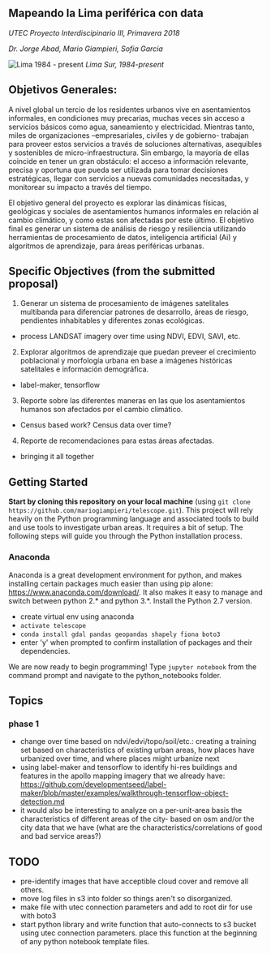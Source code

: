 ## Mapeando la Lima periférica con data ##
*UTEC Proyecto Interdiscipinario III, Primavera 2018*

*Dr. Jorge Abad, Mario Giampieri, Sofia Garcia*


![Lima 1984 - present](./img/lima_gif_02s.gif)
*Lima Sur, 1984-present*

## Objetivos Generales:
A nivel global un tercio de los residentes urbanos vive en asentamientos informales, en condiciones muy precarias, muchas veces sin acceso a servicios básicos como agua, saneamiento y electricidad. Mientras tanto, miles de organizaciones –empresariales, civiles y de gobierno- trabajan para proveer estos servicios a través de soluciones alternativas, asequibles y sostenibles de micro-infraestructura. Sin embargo, la mayoría de ellas coincide en tener un gran obstáculo: el acceso a información relevante, precisa y oportuna que pueda ser utilizada para tomar decisiones estratégicas, llegar con servicios a nuevas comunidades necesitadas, y monitorear su impacto a través del tiempo.

El objetivo general del proyecto es explorar las dinámicas físicas, geológicas y sociales de asentamientos humanos informales en relación al cambio climático, y como estas son afectadas por este último. El objetivo final es generar un sistema de análisis de riesgo y resiliencia utilizando herramientas de procesamiento de datos, inteligencia artificial (Ai) y algoritmos de aprendizaje, para áreas periféricas urbanas.

## Specific Objectives (from the submitted proposal)
1. Generar un sistema de procesamiento de imágenes satelitales multibanda para diferenciar patrones de desarrollo, áreas de riesgo, pendientes inhabitables y diferentes zonas ecológicas.
  - process LANDSAT imagery over time using NDVI, EDVI, SAVI, etc.

2. Explorar algoritmos de aprendizaje que puedan preveer el crecimiento poblacional y morfología urbana en base a imágenes históricas satelitales e información demográfica.
  - label-maker, tensorflow

3. Reporte sobre las diferentes maneras en las que los asentamientos humanos son afectados por el cambio climático.
  - Census based work? Census data over time?
  
4. Reporte de recomendaciones para estas áreas afectadas.
  - bringing it all together
  
## Getting Started
**Start by cloning this repository on your local machine** (using `git clone  https://github.com/mariogiampieri/telescope.git`).
This project will rely heavily on the Python programming language and associated tools to build and use tools to investigate urban areas. It requires a bit of setup. The following steps will guide you through the Python installation process.

### Anaconda
Anaconda is a great development environment for python, and makes installing certain packages much easier than using pip alone: https://www.anaconda.com/download/. It also makes it easy to manage and switch between python 2.* and python 3.*. Install the Python 2.7 version.

- create virtual env using anaconda
- `activate telescope`
- `conda install gdal pandas geopandas shapely fiona boto3`
- enter 'y' when prompted to confirm installation of packages and their dependencies.

We are now ready to begin programming! Type `jupyter notebook` from the command prompt and navigate to the python_notebooks folder.

## Topics
### phase 1
- change over time based on ndvi/edvi/topo/soil/etc.: creating a training set based on characteristics of existing urban areas, how places have urbanized over time, and where places might urbanize next
- using label-maker and tensorflow to identify hi-res buildings and features in the apollo mapping imagery that we already have: https://github.com/developmentseed/label-maker/blob/master/examples/walkthrough-tensorflow-object-detection.md
- it would also be interesting to analyze on a per-unit-area basis the characteristics of different areas of the city- based on osm and/or the city data that we have (what are the characteristics/correlations of good and bad service areas?)

## TODO
- pre-identify images that have acceptible cloud cover and remove all others.
- move log files in s3 into folder so things aren't so disorganized.
- make file with utec connection parameters and add to root dir for use with boto3
- start python library and write function that auto-connects to s3 bucket using utec connection parameters. place this function at the beginning of any python notebook template files.
